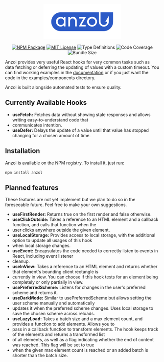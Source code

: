 <div align="center">
  <picture>
    <source media="(prefers-color-scheme: dark)" srcset="assets/anzol_logo_white_clear_zone.svg">
    <source media="(prefers-color-scheme: light)" srcset="assets/anzol_logo_blue_clear_zone.svg">
    <img src="assets/anzol_logo_blue_clear_zone.svg" alt="Logo" width="50%" height="50%">
  </picture>

[![NPM Package](https://img.shields.io/npm/v/anzol?style=flat-square&logo=npm)](https://www.npmjs.com/package/anzol)
[![MIT License](https://img.shields.io/github/license/konstantin-lukas/intl-currency-input?style=flat-square)](https://raw.githubusercontent.com/konstantin-lukas/intl-currency-input/main/LICENSE)
![Type Definitions](https://img.shields.io/npm/types/intl-currency-input?style=flat-square)
![Code Coverage](https://img.shields.io/coverallsCoverage/github/konstantin-lukas/anzol?style=flat-square)
![Bundle Size](https://img.shields.io/bundlephobia/min/anzol?style=flat-square)
</div>



Anzol provides very useful React hooks for very common tasks such as data fetching
or deferring the updating of values with a custom timeout. You can find working examples in the 
[documentation](https://konstantin-lukas.github.io/anzol/) or if you just want the code in the examples/components 
directory.

Anzol is built alongside automated tests to ensure quality.

## Currently Available Hooks
- <b>useFetch:</b> Fetches data without showing stale responses and allows writing easy-to-understand code that 
- communicates intention.
- <b>useDefer:</b> Delays the update of a value until that value has stopped changing for a chosen amount of time.

## Installation
Anzol is available on the NPM registry. To install it, just run:
```bash
npm install anzol
```

## Planned features
These features are not yet implement but we plan to do so in the foreseeable future. Feel free to make your own 
suggestions.
- <b>useFirstRender:</b> Returns true on the first render and false otherwise.
- <b>useClickOutside:</b> Takes a reference to an HTML element and a callback function, and calls that function when the 
- user clicks anywhere outside the given element.
- <b>useLocalStorage:</b> Provides access to local storage, with the additional option to update all usages of this hook 
- when local storage changes.
- <b>useEvent:</b> Encapsulates the code needed to correctly listen to events in React, including event listener 
- cleanup.
- <b>useInView:</b> Takes a reference to an HTML element and returns whether that element's bounding client rectangle is 
- currently in view. You can choose if this hook tests for an element being completely or only partially in view.
- <b>usePreferredScheme:</b> Listens for changes in the user's preferred scheme and returns it.
- <b>useDarkMode:</b> Similar to usePreferredScheme but allows setting the user scheme manually and automatically 
- updates it when the preferred scheme changes. Uses local storage to save the chosen scheme across reloads.
- <b>useLazyLoad:</b> Takes a batch size and a max element count, and provides a function to add elements. Allows you to 
- pass in a callback function to transform elements. The hook keeps track of the elements and returns a transformed list 
- of all elements, as well as a flag indicating whether the end of content was reached. This flag will be set to true 
- when the given max element count is reached or an added batch is shorter than the batch size.